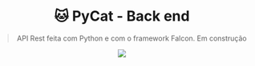 <div align="center">

# :cat: PyCat - Back end

> API Rest feita com Python e com o framework Falcon.
> Em construção

<img src="http://i.imgur.com/bwuPkc1.jpg">

</div>
